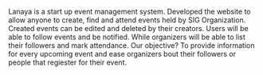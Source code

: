 Lanaya is a start up event management system. Developed the website to allow anyone to create, find and attend events held by SIG Organization. Created events can be edited and deleted by their creators. Users will be able to follow events and be notified. While organizers will be able to list their followers and mark attendance. Our objective? To provide information for every upcoming event and ease organizers bout their followers or people that regiester for their event.
